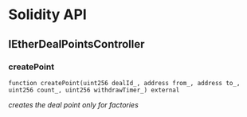 # Solidity API

## IEtherDealPointsController

### createPoint

```solidity
function createPoint(uint256 dealId_, address from_, address to_, uint256 count_, uint256 withdrawTimer_) external
```

_creates the deal point
only for factories_

